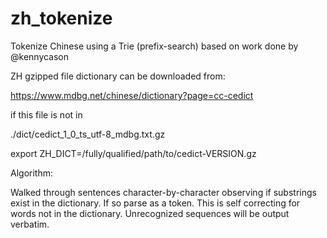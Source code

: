 # zh_tokenize

Tokenize Chinese using a Trie (prefix-search) based on work done by @kennycason

ZH gzipped file dictionary can be downloaded from:

https://www.mdbg.net/chinese/dictionary?page=cc-cedict

if this file is not in 

./dict/cedict_1_0_ts_utf-8_mdbg.txt.gz

export ZH_DICT=/fully/qualified/path/to/cedict-VERSION.gz

Algorithm:

Walked through sentences character-by-character observing if substrings exist in the dictionary. If so parse as a token. This is self correcting for words not in the dictionary. Unrecognized sequences will be output verbatim.
